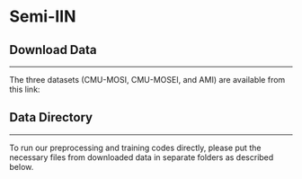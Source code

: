 # Semi-IIN
## Download Data
***
The three datasets (CMU-MOSI, CMU-MOSEI, and AMI) are available from this link: 
## Data Directory
***
To run our preprocessing and training codes directly, please put the necessary files from downloaded data in separate folders as described below.

